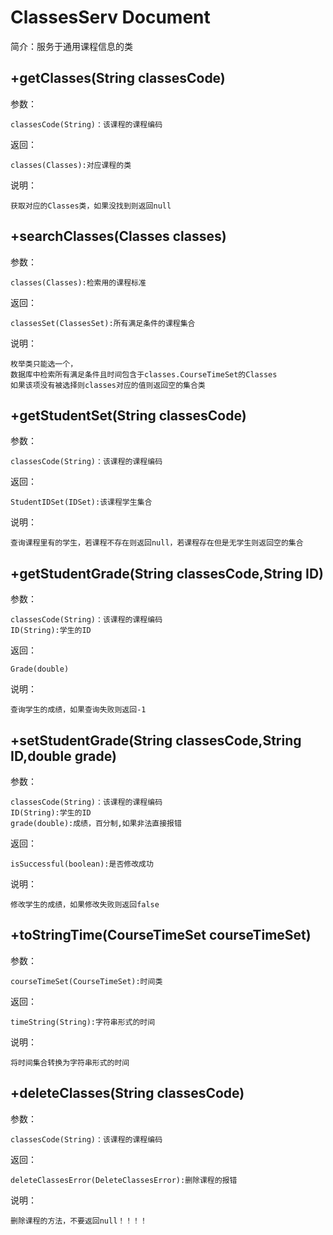 # ClassesServ Document
简介：服务于通用课程信息的类

## +getClasses(String classesCode)
参数：

    classesCode(String)：该课程的课程编码
返回：

    classes(Classes):对应课程的类

说明：

    获取对应的Classes类，如果没找到则返回null

## +searchClasses(Classes classes)
参数：

    classes(Classes):检索用的课程标准
返回：

    classesSet(ClassesSet):所有满足条件的课程集合
说明：

    枚举类只能选一个，
    数据库中检索所有满足条件且时间包含于classes.CourseTimeSet的Classes
    如果该项没有被选择则classes对应的值则返回空的集合类

## +getStudentSet(String classesCode)
参数：

    classesCode(String)：该课程的课程编码
返回：

    StudentIDSet(IDSet):该课程学生集合
说明：

    查询课程里有的学生，若课程不存在则返回null，若课程存在但是无学生则返回空的集合

## +getStudentGrade(String classesCode,String ID)
参数：

    classesCode(String)：该课程的课程编码
    ID(String):学生的ID
返回：

    Grade(double)
说明：

    查询学生的成绩，如果查询失败则返回-1

## +setStudentGrade(String classesCode,String ID,double grade)
参数：

    classesCode(String)：该课程的课程编码
    ID(String):学生的ID
    grade(double):成绩，百分制,如果非法直接报错
返回：

    isSuccessful(boolean):是否修改成功
说明：

    修改学生的成绩，如果修改失败则返回false

## +toStringTime(CourseTimeSet courseTimeSet)
参数：

    courseTimeSet(CourseTimeSet):时间类
返回：
    
    timeString(String):字符串形式的时间
说明：

    将时间集合转换为字符串形式的时间

## +deleteClasses(String classesCode)
参数：

    classesCode(String)：该课程的课程编码
返回：

    deleteClassesError(DeleteClassesError):删除课程的报错
说明：

    删除课程的方法，不要返回null！！！！